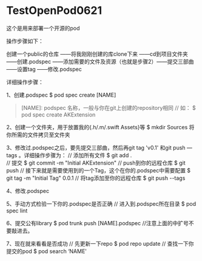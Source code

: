 # TestOpenPod0621

这个是用来部署一个开源的pod

操作步骤如下：

创建一个public的仓库 ——将我刚刚创建的库clone下来 ——cd到项目文件夹 ——创建.podspec ——添加需要的文件及资源（也就是步骤2）——提交三部曲 ——设置tag ——修改.podspec

详细操作步骤：

1、创建.podspec
$ pod spec create [NAME]
> [NAME]: podspec 名称，一般与你在git上创建的repository相同
// 如：
$ pod spec create AKExtension

2、创建一个文件夹，用于放置我的{.h/.m/.swift  Assets}等
$ mkdir Sources
将你所需的文件拷贝至文件夹

3、修改过.podspec之后，要先提交三部曲，然后再git tag 'v0.1'  和git push —tags 。详细操作步骤为：
// 添加所有文件
$ git add .   
// 提交
$ git commit -m "Initial AKExtension"
// push到你的远程仓库
$ git push
// 接下来就是需要使用到的一个Tag，这个在你的.podspec中需要配置
$ git tag -m "Initial Tag" 0.0.1
// 将tag添加至你的远程仓库
$ git push --tags

4、修改.podspec

5、手动方式检验一下你的.podspec是否正确
// 进入到.podspec所在目录
$ pod spec lint

6、提交公有library
$ pod trunk push [NAME].podspec
//注意上面的中扩号不要敲进去。

7、现在就来看看是否成功
// 先更新一下repo
$ pod repo update
// 查找一下你提交的pod
$ pod search ‘NAME'

